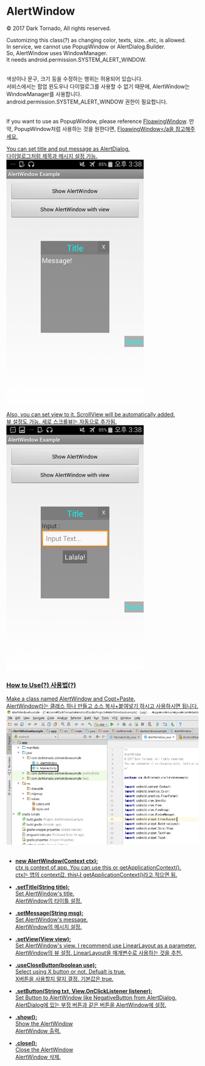 # AlertWindow

© 2017 Dark Tornado, All rights reserved.

Customizing this class(?) as changing color, texts, size...etc, is allowed.<br>
In service, we cannot use PopupWindow or AlertDialog.Builder.<br>
So, AlertWindow uses WindowManager.<br>
It needs android.permission.SYSTEM_ALERT_WINDOW.<br><br>

색상이나 문구, 크기 등을 수정하는 행위는 허용되어 있습니다.<br>
서비스에서는 팝업 윈도우나 다이얼로그를 사용할 수 없기 때문에, AlertWindow는 WindowManager를 사용합니다.<br>
android.permission.SYSTEM_ALERT_WINDOW 권한이 필요합니다.<br><br>

If you want to use as PopupWindow, please reference <a href="https://github.com/DarkTornado/FloawingWindow">FloawingWindow</a>.
만약, PopupWindow처럼 사용하는 것을 원한다면, <a href="https://github.com/DarkTornado/FloawingWindow">FloawingWindow</a을 참고해주세요.

You can set title and put message as AlertDialog.<br>
다이얼로그처럼 제목과 메시지 설정 가능.<br>
<img src="https://raw.githubusercontent.com/DarkTornado/AlertWindow/master/Example_Image_2.png" width="360">

Also, you can set view to it. ScrollView will be automatically added.<br>
뷰 설정도 가능. 세로 스크롤뷰는 자동으로 추가됨.<br>
<img src="https://raw.githubusercontent.com/DarkTornado/AlertWindow/master/Example_Image_3.png" width="360">

### How to Use(?) 사용법(?)
Make a class named AlertWindow and Copt+Paste.<br>
AlertWindow라는 클래스 하나 만들고 소스 복사+붙여넣기 하시고 사용하시면 됩니다.<br>
<img src="https://raw.githubusercontent.com/DarkTornado/AlertWindow/master/Example_Image_4.png" width="720">
<br><br>


- <b>new AlertWindow(Context ctx);</b><br>
ctx is context of app. You can use this or getApplicationContext().<br>
ctx는 앱의 context값. this나 getApplicationContext()라고 적으면 됨.


- <b>.setTitle(String title);</b><br>
Set AlertWindow's title.<br>
AlertWindow의 타이틀 설정.

- <b>.setMessage(String msg);</b><br>
Set AlertWindow's message.<br>
AlertWindow의 메시지 설정.


- <b>.setView(View view);</b><br>
Set AlertWindow's view. I recommend use LinearLayout as a parameter.<br>
AlertWindow의 뷰 설정. LinearLayout을 매개변수로 사용하는 것을 추천.

- <b>.useCloseButton(boolean use);</b><br>
Select using X button or not. Defualt is true.<br>
X버튼을 사용할지 말지 결정. 기본값은 true.

- <b>.setButton(String txt, View.OnClickListener listener);</b><br>
Set Button to AlertWindow like NegativeButton from AlertDialog.<br>
AlertDialog에 있는 부정 버튼과 같은 버튼을 AlertWindow에 설정.

- <b>.show();</b><br>
Show the AlertWindow<br>
AlertWindow 출력.

- <b>.close();</b><br>
Close the AlertWindow<br>
AlertWindow 삭제.


